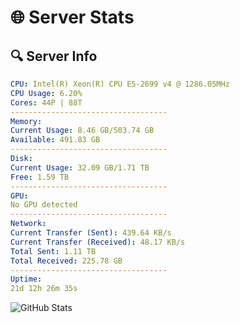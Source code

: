 # 🌐 Server Stats
## 🔍 Server Info
```yaml
CPU: Intel(R) Xeon(R) CPU E5-2699 v4 @ 1286.05MHz
CPU Usage: 6.20%
Cores: 44P | 88T
-----------------------------------
Memory:
Current Usage: 8.46 GB/503.74 GB
Available: 491.83 GB
-----------------------------------
Disk:
Current Usage: 32.09 GB/1.71 TB
Free: 1.59 TB
-----------------------------------
GPU:
No GPU detected
-----------------------------------
Network:
Current Transfer (Sent): 439.64 KB/s
Current Transfer (Received): 48.17 KB/s
Total Sent: 1.11 TB
Total Received: 225.78 GB
-----------------------------------
Uptime:
21d 12h 26m 35s
```
![GitHub Stats](https://img.shields.io/badge/Updated-2025-05-11_05:35:23-blue)